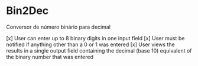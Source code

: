 # Bin2Dec
Conversor de número binário para decimal

[x] User can enter up to 8 binary digits in one input field
[x] User must be notified if anything other than a 0 or 1 was entered
[x] User views the results in a single output field containing the decimal (base 10) equivalent of the binary number that was entered